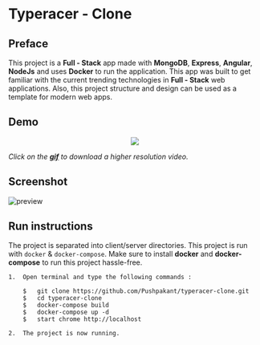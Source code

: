# Typeracer - Clone

##  Preface

This project is a **Full - Stack** app made with **MongoDB**, **Express**, **Angular**, **NodeJs** and uses **Docker** to run the application. This app was built to get familiar with the current trending technologies in **Full - Stack** web applications. Also, this project structure and design can be used as a template for modern web apps.

##  Demo

<p align="center">
  <a href="https://github.com/Pushpakant/typeracer-clone/blob/master/demo/demo.mp4?raw=true"><img src="https://github.com/Pushpakant/typeracer-clone/blob/master/demo/demo.gif?raw=true"></a>
</p>

_Click on the **[gif](https://github.com/Pushpakant/typeracer-clone/blob/master/demo/demo.mp4?raw=true)** to download a higher resolution video._

## Screenshot

![preview](https://github.com/Pushpakant/typeracer-clone/blob/master/demo/img.png?raw=true)

## Run instructions

The project is separated into client/server directories. This project is run with `docker` & `docker-compose`. Make sure to install **docker** and **docker-compose** to run this project hassle-free.

    1.  Open terminal and type the following commands :

        $   git clone https://github.com/Pushpakant/typeracer-clone.git
        $   cd typeracer-clone
        $   docker-compose build
        $   docker-compose up -d
        $   start chrome http://localhost
        
    2.  The project is now running.
